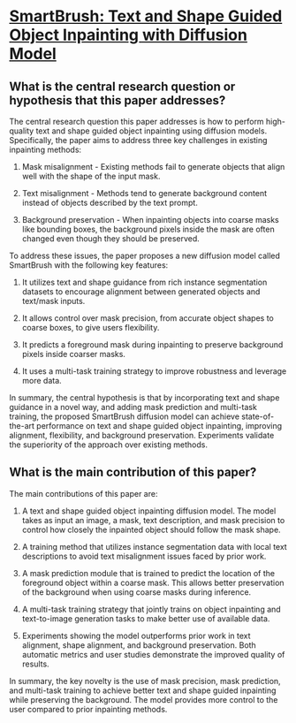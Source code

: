 # [SmartBrush: Text and Shape Guided Object Inpainting with Diffusion Model](https://arxiv.org/abs/2212.05034)

## What is the central research question or hypothesis that this paper addresses?

 The central research question this paper addresses is how to perform high-quality text and shape guided object inpainting using diffusion models. Specifically, the paper aims to address three key challenges in existing inpainting methods:

1. Mask misalignment - Existing methods fail to generate objects that align well with the shape of the input mask.

2. Text misalignment - Methods tend to generate background content instead of objects described by the text prompt. 

3. Background preservation - When inpainting objects into coarse masks like bounding boxes, the background pixels inside the mask are often changed even though they should be preserved.

To address these issues, the paper proposes a new diffusion model called SmartBrush with the following key features:

1. It utilizes text and shape guidance from rich instance segmentation datasets to encourage alignment between generated objects and text/mask inputs.

2. It allows control over mask precision, from accurate object shapes to coarse boxes, to give users flexibility. 

3. It predicts a foreground mask during inpainting to preserve background pixels inside coarser masks.

4. It uses a multi-task training strategy to improve robustness and leverage more data.

In summary, the central hypothesis is that by incorporating text and shape guidance in a novel way, and adding mask prediction and multi-task training, the proposed SmartBrush diffusion model can achieve state-of-the-art performance on text and shape guided object inpainting, improving alignment, flexibility, and background preservation. Experiments validate the superiority of the approach over existing methods.


## What is the main contribution of this paper?

 The main contributions of this paper are:

1. A text and shape guided object inpainting diffusion model. The model takes as input an image, a mask, text description, and mask precision to control how closely the inpainted object should follow the mask shape.

2. A training method that utilizes instance segmentation data with local text descriptions to avoid text misalignment issues faced by prior work. 

3. A mask prediction module that is trained to predict the location of the foreground object within a coarse mask. This allows better preservation of the background when using coarse masks during inference.

4. A multi-task training strategy that jointly trains on object inpainting and text-to-image generation tasks to make better use of available data.

5. Experiments showing the model outperforms prior work in text alignment, shape alignment, and background preservation. Both automatic metrics and user studies demonstrate the improved quality of results.

In summary, the key novelty is the use of mask precision, mask prediction, and multi-task training to achieve better text and shape guided inpainting while preserving the background. The model provides more control to the user compared to prior inpainting methods.
